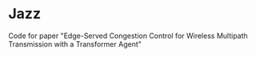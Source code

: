 # Jazz
Code for paper "Edge-Served Congestion Control for Wireless Multipath Transmission with a Transformer Agent"
